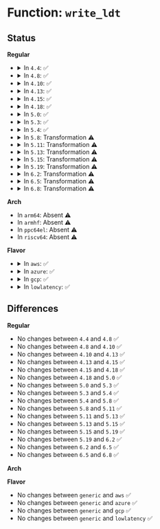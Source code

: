 # Function: <code>write_ldt</code>

## Status
<b>Regular</b>
<ul>
<li>
<details>
<summary>In <code>4.4</code>: ✅</summary>

```c
int write_ldt(void *ptr, long unsigned int bytecount, int oldmode);
```

**Collision:** Unique Static

**Inline:** No

**Transformation:** False

**Instances:**

```
In arch/x86/kernel/ldt.c (ffffffff81032c20)
Location: arch/x86/kernel/ldt.c:207
Inline: False
Direct callers:
  - arch/x86/kernel/ldt.c:sys_modify_ldt
  - arch/x86/kernel/ldt.c:sys_modify_ldt
```
**Symbols:**

```
ffffffff81032c20-ffffffff81032ea7: write_ldt (STB_LOCAL)
```
</details>
</li>
<li>
<details>
<summary>In <code>4.8</code>: ✅</summary>

```c
int write_ldt(void *ptr, long unsigned int bytecount, int oldmode);
```

**Collision:** Unique Static

**Inline:** No

**Transformation:** False

**Instances:**

```
In arch/x86/kernel/ldt.c (ffffffff81031dc0)
Location: arch/x86/kernel/ldt.c:207
Inline: False
Direct callers:
  - arch/x86/kernel/ldt.c:sys_modify_ldt
  - arch/x86/kernel/ldt.c:sys_modify_ldt
```
**Symbols:**

```
ffffffff81031dc0-ffffffff8103203e: write_ldt (STB_LOCAL)
```
</details>
</li>
<li>
<details>
<summary>In <code>4.10</code>: ✅</summary>

```c
int write_ldt(void *ptr, long unsigned int bytecount, int oldmode);
```

**Collision:** Unique Static

**Inline:** No

**Transformation:** False

**Instances:**

```
In arch/x86/kernel/ldt.c (ffffffff81031a40)
Location: arch/x86/kernel/ldt.c:207
Inline: False
Direct callers:
  - arch/x86/kernel/ldt.c:sys_modify_ldt
  - arch/x86/kernel/ldt.c:sys_modify_ldt
```
**Symbols:**

```
ffffffff81031a40-ffffffff81031cb3: write_ldt (STB_LOCAL)
```
</details>
</li>
<li>
<details>
<summary>In <code>4.13</code>: ✅</summary>

```c
int write_ldt(void *ptr, long unsigned int bytecount, int oldmode);
```

**Collision:** Unique Static

**Inline:** No

**Transformation:** False

**Instances:**

```
In arch/x86/kernel/ldt.c (ffffffff8102fc50)
Location: arch/x86/kernel/ldt.c:208
Inline: False
Direct callers:
  - arch/x86/kernel/ldt.c:sys_modify_ldt
  - arch/x86/kernel/ldt.c:sys_modify_ldt
```
**Symbols:**

```
ffffffff8102fc50-ffffffff8102fec1: write_ldt (STB_LOCAL)
```
</details>
</li>
<li>
<details>
<summary>In <code>4.15</code>: ✅</summary>

```c
int write_ldt(void *ptr, long unsigned int bytecount, int oldmode);
```

**Collision:** Unique Static

**Inline:** No

**Transformation:** False

**Instances:**

```
In arch/x86/kernel/ldt.c (ffffffff81031f50)
Location: arch/x86/kernel/ldt.c:357
Inline: False
Direct callers:
  - arch/x86/kernel/ldt.c:SyS_modify_ldt
  - arch/x86/kernel/ldt.c:SyS_modify_ldt
```
**Symbols:**

```
ffffffff81031f50-ffffffff81032262: write_ldt (STB_LOCAL)
```
</details>
</li>
<li>
<details>
<summary>In <code>4.18</code>: ✅</summary>

```c
int write_ldt(void *ptr, long unsigned int bytecount, int oldmode);
```

**Collision:** Unique Static

**Inline:** No

**Transformation:** False

**Instances:**

```
In arch/x86/kernel/ldt.c (ffffffff81033310)
Location: arch/x86/kernel/ldt.c:361
Inline: False
Direct callers:
  - arch/x86/kernel/ldt.c:__ia32_sys_modify_ldt
  - arch/x86/kernel/ldt.c:__ia32_sys_modify_ldt
  - arch/x86/kernel/ldt.c:__x64_sys_modify_ldt
  - arch/x86/kernel/ldt.c:__x64_sys_modify_ldt
```
**Symbols:**

```
ffffffff81033310-ffffffff81033635: write_ldt (STB_LOCAL)
```
</details>
</li>
<li>
<details>
<summary>In <code>5.0</code>: ✅</summary>

```c
int write_ldt(void *ptr, long unsigned int bytecount, int oldmode);
```

**Collision:** Unique Static

**Inline:** No

**Transformation:** False

**Instances:**

```
In arch/x86/kernel/ldt.c (ffffffff810345c0)
Location: arch/x86/kernel/ldt.c:464
Inline: False
Direct callers:
  - arch/x86/kernel/ldt.c:__ia32_sys_modify_ldt
  - arch/x86/kernel/ldt.c:__ia32_sys_modify_ldt
  - arch/x86/kernel/ldt.c:__x64_sys_modify_ldt
  - arch/x86/kernel/ldt.c:__x64_sys_modify_ldt
```
**Symbols:**

```
ffffffff810345c0-ffffffff8103499c: write_ldt (STB_LOCAL)
```
</details>
</li>
<li>
<details>
<summary>In <code>5.3</code>: ✅</summary>

```c
int write_ldt(void *ptr, long unsigned int bytecount, int oldmode);
```

**Collision:** Unique Static

**Inline:** No

**Transformation:** False

**Instances:**

```
In arch/x86/kernel/ldt.c (ffffffff81036460)
Location: arch/x86/kernel/ldt.c:464
Inline: False
Direct callers:
  - arch/x86/kernel/ldt.c:__ia32_sys_modify_ldt
  - arch/x86/kernel/ldt.c:__ia32_sys_modify_ldt
  - arch/x86/kernel/ldt.c:__x64_sys_modify_ldt
  - arch/x86/kernel/ldt.c:__x64_sys_modify_ldt
```
**Symbols:**

```
ffffffff81036460-ffffffff81036848: write_ldt (STB_LOCAL)
```
</details>
</li>
<li>
<details>
<summary>In <code>5.4</code>: ✅</summary>

```c
int write_ldt(void *ptr, long unsigned int bytecount, int oldmode);
```

**Collision:** Unique Static

**Inline:** No

**Transformation:** False

**Instances:**

```
In arch/x86/kernel/ldt.c (ffffffff81036c90)
Location: arch/x86/kernel/ldt.c:464
Inline: False
Direct callers:
  - arch/x86/kernel/ldt.c:__ia32_sys_modify_ldt
  - arch/x86/kernel/ldt.c:__ia32_sys_modify_ldt
  - arch/x86/kernel/ldt.c:__x64_sys_modify_ldt
  - arch/x86/kernel/ldt.c:__x64_sys_modify_ldt
```
**Symbols:**

```
ffffffff81036c90-ffffffff81037078: write_ldt (STB_LOCAL)
```
</details>
</li>
<li>
<details>
<summary>In <code>5.8</code>: Transformation ⚠️</summary>

```c
int write_ldt(void *ptr, long unsigned int bytecount, int oldmode);
```

**Collision:** Unique Static

**Inline:** No

**Transformation:** True

**Instances:**

```
In arch/x86/kernel/ldt.c (0)
Location: arch/x86/kernel/ldt.c:570
Inline: False
Direct callers:
  - arch/x86/kernel/ldt.c:__ia32_sys_modify_ldt
  - arch/x86/kernel/ldt.c:__ia32_sys_modify_ldt
  - arch/x86/kernel/ldt.c:__x64_sys_modify_ldt
  - arch/x86/kernel/ldt.c:__x64_sys_modify_ldt
```
**Symbols:**

```
ffffffff81038ba0-ffffffff81038ece: write_ldt (STB_LOCAL)
ffffffff81039220-ffffffff8103923e: write_ldt.cold (STB_LOCAL)
```
</details>
</li>
<li>
<details>
<summary>In <code>5.11</code>: Transformation ⚠️</summary>

```c
int write_ldt(void *ptr, long unsigned int bytecount, int oldmode);
```

**Collision:** Unique Static

**Inline:** No

**Transformation:** True

**Instances:**

```
In arch/x86/kernel/ldt.c (0)
Location: arch/x86/kernel/ldt.c:570
Inline: False
Direct callers:
  - arch/x86/kernel/ldt.c:__ia32_sys_modify_ldt
  - arch/x86/kernel/ldt.c:__ia32_sys_modify_ldt
  - arch/x86/kernel/ldt.c:__x64_sys_modify_ldt
  - arch/x86/kernel/ldt.c:__x64_sys_modify_ldt
```
**Symbols:**

```
ffffffff81039420-ffffffff810397f5: write_ldt (STB_LOCAL)
ffffffff81bd3acf-ffffffff81bd3aec: write_ldt.cold (STB_LOCAL)
```
</details>
</li>
<li>
<details>
<summary>In <code>5.13</code>: Transformation ⚠️</summary>

```c
int write_ldt(void *ptr, long unsigned int bytecount, int oldmode);
```

**Collision:** Unique Static

**Inline:** No

**Transformation:** True

**Instances:**

```
In arch/x86/kernel/ldt.c (0)
Location: arch/x86/kernel/ldt.c:576
Inline: False
Direct callers:
  - arch/x86/kernel/ldt.c:__ia32_sys_modify_ldt
  - arch/x86/kernel/ldt.c:__ia32_sys_modify_ldt
  - arch/x86/kernel/ldt.c:__x64_sys_modify_ldt
  - arch/x86/kernel/ldt.c:__x64_sys_modify_ldt
```
**Symbols:**

```
ffffffff8103aef0-ffffffff8103b2c2: write_ldt (STB_LOCAL)
ffffffff81bc5f41-ffffffff81bc5f5e: write_ldt.cold (STB_LOCAL)
```
</details>
</li>
<li>
<details>
<summary>In <code>5.15</code>: Transformation ⚠️</summary>

```c
int write_ldt(void *ptr, long unsigned int bytecount, int oldmode);
```

**Collision:** Unique Static

**Inline:** No

**Transformation:** True

**Instances:**

```
In arch/x86/kernel/ldt.c (0)
Location: arch/x86/kernel/ldt.c:576
Inline: False
Direct callers:
  - arch/x86/kernel/ldt.c:__ia32_sys_modify_ldt
  - arch/x86/kernel/ldt.c:__ia32_sys_modify_ldt
  - arch/x86/kernel/ldt.c:__x64_sys_modify_ldt
  - arch/x86/kernel/ldt.c:__x64_sys_modify_ldt
```
**Symbols:**

```
ffffffff81040920-ffffffff81040d19: write_ldt (STB_LOCAL)
ffffffff81c98dad-ffffffff81c98e2c: write_ldt.cold (STB_LOCAL)
```
</details>
</li>
<li>
<details>
<summary>In <code>5.19</code>: Transformation ⚠️</summary>

```c
int write_ldt(void *ptr, long unsigned int bytecount, int oldmode);
```

**Collision:** Unique Static

**Inline:** No

**Transformation:** True

**Instances:**

```
In arch/x86/kernel/ldt.c (0)
Location: arch/x86/kernel/ldt.c:576
Inline: False
Direct callers:
  - arch/x86/kernel/ldt.c:__ia32_sys_modify_ldt
  - arch/x86/kernel/ldt.c:__ia32_sys_modify_ldt
  - arch/x86/kernel/ldt.c:__x64_sys_modify_ldt
  - arch/x86/kernel/ldt.c:__x64_sys_modify_ldt
```
**Symbols:**

```
ffffffff810482e0-ffffffff81048721: write_ldt (STB_LOCAL)
ffffffff81e4836d-ffffffff81e483d7: write_ldt.cold (STB_LOCAL)
```
</details>
</li>
<li>
<details>
<summary>In <code>6.2</code>: Transformation ⚠️</summary>

```c
int write_ldt(void *ptr, long unsigned int bytecount, int oldmode);
```

**Collision:** Unique Static

**Inline:** No

**Transformation:** True

**Instances:**

```
In arch/x86/kernel/ldt.c (0)
Location: arch/x86/kernel/ldt.c:576
Inline: False
Direct callers:
  - arch/x86/kernel/ldt.c:__ia32_sys_modify_ldt
  - arch/x86/kernel/ldt.c:__ia32_sys_modify_ldt
  - arch/x86/kernel/ldt.c:__x64_sys_modify_ldt
  - arch/x86/kernel/ldt.c:__x64_sys_modify_ldt
```
**Symbols:**

```
ffffffff81053040-ffffffff81053481: write_ldt (STB_LOCAL)
ffffffff82052255-ffffffff820522bf: write_ldt.cold (STB_LOCAL)
```
</details>
</li>
<li>
<details>
<summary>In <code>6.5</code>: Transformation ⚠️</summary>

```c
int write_ldt(void *ptr, long unsigned int bytecount, int oldmode);
```

**Collision:** Unique Static

**Inline:** No

**Transformation:** True

**Instances:**

```
In arch/x86/kernel/ldt.c (0)
Location: arch/x86/kernel/ldt.c:578
Inline: False
Direct callers:
  - arch/x86/kernel/ldt.c:__ia32_sys_modify_ldt
  - arch/x86/kernel/ldt.c:__ia32_sys_modify_ldt
  - arch/x86/kernel/ldt.c:__x64_sys_modify_ldt
  - arch/x86/kernel/ldt.c:__x64_sys_modify_ldt
```
**Symbols:**

```
ffffffff81054020-ffffffff8105446b: write_ldt (STB_LOCAL)
ffffffff820d076f-ffffffff820d07d9: write_ldt.cold (STB_LOCAL)
```
</details>
</li>
<li>
<details>
<summary>In <code>6.8</code>: Transformation ⚠️</summary>

```c
int write_ldt(void *ptr, long unsigned int bytecount, int oldmode);
```

**Collision:** Unique Static

**Inline:** No

**Transformation:** True

**Instances:**

```
In arch/x86/kernel/ldt.c (0)
Location: arch/x86/kernel/ldt.c:578
Inline: False
Direct callers:
  - arch/x86/kernel/ldt.c:__ia32_sys_modify_ldt
  - arch/x86/kernel/ldt.c:__ia32_sys_modify_ldt
  - arch/x86/kernel/ldt.c:__x64_sys_modify_ldt
  - arch/x86/kernel/ldt.c:__x64_sys_modify_ldt
```
**Symbols:**

```
ffffffff8105b250-ffffffff8105b6a4: write_ldt (STB_LOCAL)
ffffffff821ab284-ffffffff821ab2ee: write_ldt.cold (STB_LOCAL)
```
</details>
</li>
</ul>
<b>Arch</b>
<ul>
<li>
In <code>arm64</code>: Absent ⚠️
</li>
<li>
In <code>armhf</code>: Absent ⚠️
</li>
<li>
In <code>ppc64el</code>: Absent ⚠️
</li>
<li>
In <code>riscv64</code>: Absent ⚠️
</li>
</ul>
<b>Flavor</b>
<ul>
<li>
<details>
<summary>In <code>aws</code>: ✅</summary>

```c
int write_ldt(void *ptr, long unsigned int bytecount, int oldmode);
```

**Collision:** Unique Static

**Inline:** No

**Transformation:** False

**Instances:**

```
In arch/x86/kernel/ldt.c (ffffffff81036df0)
Location: arch/x86/kernel/ldt.c:464
Inline: False
Direct callers:
  - arch/x86/kernel/ldt.c:__ia32_sys_modify_ldt
  - arch/x86/kernel/ldt.c:__ia32_sys_modify_ldt
  - arch/x86/kernel/ldt.c:__x64_sys_modify_ldt
  - arch/x86/kernel/ldt.c:__x64_sys_modify_ldt
```
**Symbols:**

```
ffffffff81036df0-ffffffff810371d8: write_ldt (STB_LOCAL)
```
</details>
</li>
<li>
<details>
<summary>In <code>azure</code>: ✅</summary>

```c
int write_ldt(void *ptr, long unsigned int bytecount, int oldmode);
```

**Collision:** Unique Static

**Inline:** No

**Transformation:** False

**Instances:**

```
In arch/x86/kernel/ldt.c (ffffffff81026700)
Location: arch/x86/kernel/ldt.c:464
Inline: False
Direct callers:
  - arch/x86/kernel/ldt.c:__ia32_sys_modify_ldt
  - arch/x86/kernel/ldt.c:__ia32_sys_modify_ldt
  - arch/x86/kernel/ldt.c:__x64_sys_modify_ldt
  - arch/x86/kernel/ldt.c:__x64_sys_modify_ldt
```
**Symbols:**

```
ffffffff81026700-ffffffff81026aad: write_ldt (STB_LOCAL)
```
</details>
</li>
<li>
<details>
<summary>In <code>gcp</code>: ✅</summary>

```c
int write_ldt(void *ptr, long unsigned int bytecount, int oldmode);
```

**Collision:** Unique Static

**Inline:** No

**Transformation:** False

**Instances:**

```
In arch/x86/kernel/ldt.c (ffffffff81036c50)
Location: arch/x86/kernel/ldt.c:464
Inline: False
Direct callers:
  - arch/x86/kernel/ldt.c:__ia32_sys_modify_ldt
  - arch/x86/kernel/ldt.c:__ia32_sys_modify_ldt
  - arch/x86/kernel/ldt.c:__x64_sys_modify_ldt
  - arch/x86/kernel/ldt.c:__x64_sys_modify_ldt
```
**Symbols:**

```
ffffffff81036c50-ffffffff81037038: write_ldt (STB_LOCAL)
```
</details>
</li>
<li>
<details>
<summary>In <code>lowlatency</code>: ✅</summary>

```c
int write_ldt(void *ptr, long unsigned int bytecount, int oldmode);
```

**Collision:** Unique Static

**Inline:** No

**Transformation:** False

**Instances:**

```
In arch/x86/kernel/ldt.c (ffffffff81037c50)
Location: arch/x86/kernel/ldt.c:464
Inline: False
Direct callers:
  - arch/x86/kernel/ldt.c:__ia32_sys_modify_ldt
  - arch/x86/kernel/ldt.c:__ia32_sys_modify_ldt
  - arch/x86/kernel/ldt.c:__x64_sys_modify_ldt
  - arch/x86/kernel/ldt.c:__x64_sys_modify_ldt
```
**Symbols:**

```
ffffffff81037c50-ffffffff81038036: write_ldt (STB_LOCAL)
```
</details>
</li>
</ul>

## Differences
<b>Regular</b>
<ul>
<li>
No changes between <code>4.4</code> and <code>4.8</code> ✅
</li>
<li>
No changes between <code>4.8</code> and <code>4.10</code> ✅
</li>
<li>
No changes between <code>4.10</code> and <code>4.13</code> ✅
</li>
<li>
No changes between <code>4.13</code> and <code>4.15</code> ✅
</li>
<li>
No changes between <code>4.15</code> and <code>4.18</code> ✅
</li>
<li>
No changes between <code>4.18</code> and <code>5.0</code> ✅
</li>
<li>
No changes between <code>5.0</code> and <code>5.3</code> ✅
</li>
<li>
No changes between <code>5.3</code> and <code>5.4</code> ✅
</li>
<li>
No changes between <code>5.4</code> and <code>5.8</code> ✅
</li>
<li>
No changes between <code>5.8</code> and <code>5.11</code> ✅
</li>
<li>
No changes between <code>5.11</code> and <code>5.13</code> ✅
</li>
<li>
No changes between <code>5.13</code> and <code>5.15</code> ✅
</li>
<li>
No changes between <code>5.15</code> and <code>5.19</code> ✅
</li>
<li>
No changes between <code>5.19</code> and <code>6.2</code> ✅
</li>
<li>
No changes between <code>6.2</code> and <code>6.5</code> ✅
</li>
<li>
No changes between <code>6.5</code> and <code>6.8</code> ✅
</li>
</ul>
<b>Arch</b>
<ul>
</ul>
<b>Flavor</b>
<ul>
<li>
No changes between <code>generic</code> and <code>aws</code> ✅
</li>
<li>
No changes between <code>generic</code> and <code>azure</code> ✅
</li>
<li>
No changes between <code>generic</code> and <code>gcp</code> ✅
</li>
<li>
No changes between <code>generic</code> and <code>lowlatency</code> ✅
</li>
</ul>
